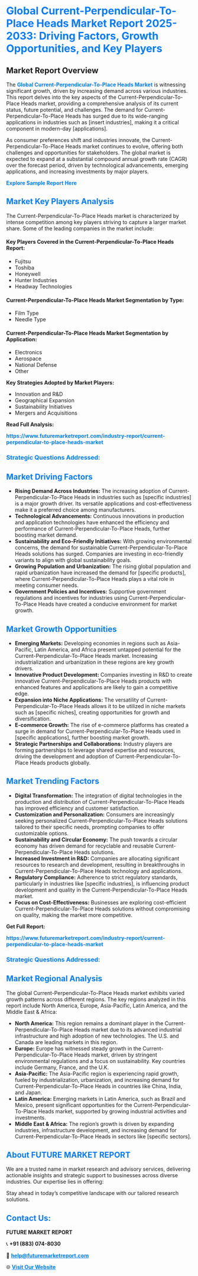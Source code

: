 <h1 style="color: #007BFF;">Global Current-Perpendicular-To-Place Heads Market Report 2025-2033: Driving Factors, Growth Opportunities, and Key Players</h1>

<section id="overview">
<h2>Market Report Overview</h2>
<p>The <a href="https://www.futuremarketreport.com/industry-report/current-perpendicular-to-place-heads-market" style="color: #007BFF; text-decoration: none;"><strong>Global Current-Perpendicular-To-Place Heads Market</strong></a> is witnessing significant growth, driven by increasing demand across various industries. This report delves into the key aspects of the Current-Perpendicular-To-Place Heads market, providing a comprehensive analysis of its current status, future potential, and challenges. The demand for Current-Perpendicular-To-Place Heads has surged due to its wide-ranging applications in industries such as [insert industries], making it a critical component in modern-day [applications].</p>
<p>As consumer preferences shift and industries innovate, the Current-Perpendicular-To-Place Heads market continues to evolve, offering both challenges and opportunities for stakeholders. The global market is expected to expand at a substantial compound annual growth rate (CAGR) over the forecast period, driven by technological advancements, emerging applications, and increasing investments by major players.</p>
</section>

<section id="overview">
<p><a href="https://www.futuremarketreport.com/request-sample/reportId=76247" style="color: #007BFF; text-decoration: none;"><strong>Explore Sample Report Here</strong></a></p>
</section>

<section id="key-players">
<h2 style="color: #007BFF;">Market Key Players Analysis</h2>
<p>The Current-Perpendicular-To-Place Heads market is characterized by intense competition among key players striving to capture a larger market share. Some of the leading companies in the market include:</p>
<h4>Key Players Covered in the Current-Perpendicular-To-Place Heads Report:</h4>
<ul><li>Fujitsu</li><li>Toshiba</li><li>Honeywell</li><li>Hunter Industries</li><li>Headway Technologies</li></ul>
<h4>Current-Perpendicular-To-Place Heads Market Segmentation by Type:</h4>
<ul><li>Film Type</li><li>Needle Type</li></ul>

<h4>Current-Perpendicular-To-Place Heads Market Segmentation by Application:</h4>
<ul><li>Electronics</li><li>Aerospace</li><li>National Defense</li><li>Other</li></ul>
<p><strong>Key Strategies Adopted by Market Players:</strong></p>
<ul>
<li>Innovation and R&D</li>
<li>Geographical Expansion</li>
<li>Sustainability Initiatives</li>
<li>Mergers and Acquisitions</li>
</ul>
</section>

<section>
<p><strong>Read Full Analysis: </strong></p><a href="https://www.futuremarketreport.com/industry-report/current-perpendicular-to-place-heads-market" style="color: #007BFF; text-decoration: none;"><strong>https://www.futuremarketreport.com/industry-report/current-perpendicular-to-place-heads-market</strong></a>
<h3 style="color: #007BFF;">Strategic Questions Addressed:</h3>
</section>

<section id="driving-factors">
<h2 style="color: #007BFF;">Market Driving Factors</h2>
<ul>
<li><strong>Rising Demand Across Industries:</strong> The increasing adoption of Current-Perpendicular-To-Place Heads in industries such as [specific industries] is a major growth driver. Its versatile applications and cost-effectiveness make it a preferred choice among manufacturers.</li>
<li><strong>Technological Advancements:</strong> Continuous innovations in production and application technologies have enhanced the efficiency and performance of Current-Perpendicular-To-Place Heads, further boosting market demand.</li>
<li><strong>Sustainability and Eco-Friendly Initiatives:</strong> With growing environmental concerns, the demand for sustainable Current-Perpendicular-To-Place Heads solutions has surged. Companies are investing in eco-friendly variants to align with global sustainability goals.</li>
<li><strong>Growing Population and Urbanization:</strong> The rising global population and rapid urbanization have increased the demand for [specific products], where Current-Perpendicular-To-Place Heads plays a vital role in meeting consumer needs.</li>
<li><strong>Government Policies and Incentives:</strong> Supportive government regulations and incentives for industries using Current-Perpendicular-To-Place Heads have created a conducive environment for market growth.</li>
</ul>
</section>

<section id="growth-opportunities">
<h2 style="color: #007BFF;">Market Growth Opportunities</h2>
<ul>
<li><strong>Emerging Markets:</strong> Developing economies in regions such as Asia-Pacific, Latin America, and Africa present untapped potential for the Current-Perpendicular-To-Place Heads market. Increasing industrialization and urbanization in these regions are key growth drivers.</li>
<li><strong>Innovative Product Development:</strong> Companies investing in R&D to create innovative Current-Perpendicular-To-Place Heads products with enhanced features and applications are likely to gain a competitive edge.</li>
<li><strong>Expansion into Niche Applications:</strong> The versatility of Current-Perpendicular-To-Place Heads allows it to be utilized in niche markets such as [specific niches], creating opportunities for growth and diversification.</li>
<li><strong>E-commerce Growth:</strong> The rise of e-commerce platforms has created a surge in demand for Current-Perpendicular-To-Place Heads used in [specific applications], further boosting market growth.</li>
<li><strong>Strategic Partnerships and Collaborations:</strong> Industry players are forming partnerships to leverage shared expertise and resources, driving the development and adoption of Current-Perpendicular-To-Place Heads products globally.</li>
</ul>
</section>

<section id="trending-factors">
<h2 style="color: #007BFF;">Market Trending Factors</h2>
<ul>
<li><strong>Digital Transformation:</strong> The integration of digital technologies in the production and distribution of Current-Perpendicular-To-Place Heads has improved efficiency and customer satisfaction.</li>
<li><strong>Customization and Personalization:</strong> Consumers are increasingly seeking personalized Current-Perpendicular-To-Place Heads solutions tailored to their specific needs, prompting companies to offer customizable options.</li>
<li><strong>Sustainability and Circular Economy:</strong> The push towards a circular economy has driven demand for recyclable and reusable Current-Perpendicular-To-Place Heads solutions.</li>
<li><strong>Increased Investment in R&D:</strong> Companies are allocating significant resources to research and development, resulting in breakthroughs in Current-Perpendicular-To-Place Heads technology and applications.</li>
<li><strong>Regulatory Compliance:</strong> Adherence to strict regulatory standards, particularly in industries like [specific industries], is influencing product development and quality in the Current-Perpendicular-To-Place Heads market.</li>
<li><strong>Focus on Cost-Effectiveness:</strong> Businesses are exploring cost-efficient Current-Perpendicular-To-Place Heads solutions without compromising on quality, making the market more competitive.</li>
</ul>
</section>

<section>
<p><strong>Get Full Report: </strong></p><a href="https://www.futuremarketreport.com/industry-report/current-perpendicular-to-place-heads-market" style="color: #007BFF; text-decoration: none;"><strong>https://www.futuremarketreport.com/industry-report/current-perpendicular-to-place-heads-market</strong></a>
<h3 style="color: #007BFF;">Strategic Questions Addressed:</h3>
</section>


<section id="regional-analysis">
<h2 style="color: #007BFF;">Market Regional Analysis</h2>
<p>The global Current-Perpendicular-To-Place Heads market exhibits varied growth patterns across different regions. The key regions analyzed in this report include North America, Europe, Asia-Pacific, Latin America, and the Middle East & Africa:</p>
<ul>
<li><strong>North America:</strong> This region remains a dominant player in the Current-Perpendicular-To-Place Heads market due to its advanced industrial infrastructure and high adoption of new technologies. The U.S. and Canada are leading markets in this region.</li>
<li><strong>Europe:</strong> Europe has witnessed steady growth in the Current-Perpendicular-To-Place Heads market, driven by stringent environmental regulations and a focus on sustainability. Key countries include Germany, France, and the U.K.</li>
<li><strong>Asia-Pacific:</strong> The Asia-Pacific region is experiencing rapid growth, fueled by industrialization, urbanization, and increasing demand for Current-Perpendicular-To-Place Heads in countries like China, India, and Japan.</li>
<li><strong>Latin America:</strong> Emerging markets in Latin America, such as Brazil and Mexico, present significant opportunities for the Current-Perpendicular-To-Place Heads market, supported by growing industrial activities and investments.</li>
<li><strong>Middle East & Africa:</strong> The region’s growth is driven by expanding industries, infrastructure development, and increasing demand for Current-Perpendicular-To-Place Heads in sectors like [specific sectors].</li>
</ul>
</section>

<footer>
<h2 style="color: #007BFF;">About FUTURE MARKET REPORT</h2>
<p>We are a trusted name in market research and advisory services, delivering actionable insights and strategic support to businesses across diverse industries. Our expertise lies in offering:</p>

<p>Stay ahead in today’s competitive landscape with our tailored research solutions.</p>

<h2 style="color: #007BFF;">Contact Us:</h2>
<p><strong>FUTURE MARKET REPORT</strong></p>
<p>📞 <strong>+91 (883) 074-8030</strong></p>
<p>📧 <strong><a href="mailto:help@futuremarketreport.com" style="color: #007BFF;">help@futuremarketreport.com</a></strong></p>
<p>🌐 <strong><a href="https://www.futuremarketreport.com/" style="color: #007BFF;">Visit Our Website</a></strong></p>
</footer>